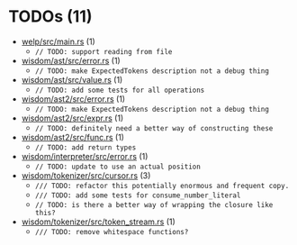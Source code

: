 # TODOs (11)
 * [welp/src/main.rs](welp/src/main.rs) (1)
   * `// TODO: support reading from file`
 * [wisdom/ast/src/error.rs](wisdom/ast/src/error.rs) (1)
   * `// TODO: make ExpectedTokens description not a debug thing`
 * [wisdom/ast/src/value.rs](wisdom/ast/src/value.rs) (1)
   * `// TODO: add some tests for all operations`
 * [wisdom/ast2/src/error.rs](wisdom/ast2/src/error.rs) (1)
   * `// TODO: make ExpectedTokens description not a debug thing`
 * [wisdom/ast2/src/expr.rs](wisdom/ast2/src/expr.rs) (1)
   * `// TODO: definitely need a better way of constructing these`
 * [wisdom/ast2/src/func.rs](wisdom/ast2/src/func.rs) (1)
   * `// TODO: add return types`
 * [wisdom/interpreter/src/error.rs](wisdom/interpreter/src/error.rs) (1)
   * `// TODO: update to use an actual position`
 * [wisdom/tokenizer/src/cursor.rs](wisdom/tokenizer/src/cursor.rs) (3)
   * `/// TODO: refactor this potentially enormous and frequent copy.`
   * `/// TODO: add some tests for consume_number_literal`
   * `// TODO: is there a better way of wrapping the closure like this?`
 * [wisdom/tokenizer/src/token_stream.rs](wisdom/tokenizer/src/token_stream.rs) (1)
   * `/// TODO: remove whitespace functions?`
